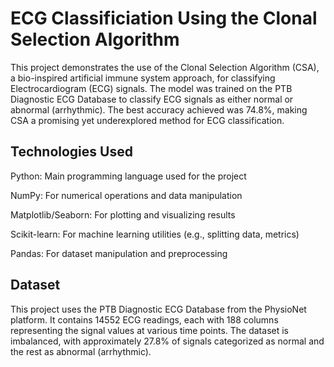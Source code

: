 # ECG Classificiation Using the Clonal Selection Algorithm
This project demonstrates the use of the Clonal Selection Algorithm (CSA), a bio-inspired artificial immune system approach, for classifying Electrocardiogram (ECG) signals. The model was trained on the
PTB Diagnostic ECG Database to classify ECG signals as either normal or abnormal (arrhythmic). The best accuracy achieved was 74.8%, making CSA a promising yet underexplored method for ECG
classification.

## Technologies Used
Python: Main programming language used for the project

NumPy: For numerical operations and data manipulation

Matplotlib/Seaborn: For plotting and visualizing results

Scikit-learn: For machine learning utilities (e.g., splitting data, metrics)

Pandas: For dataset manipulation and preprocessing

## Dataset
This project uses the PTB Diagnostic ECG Database from the PhysioNet platform. It contains 14552 ECG readings, each with 188 columns representing the signal values at various time points. The dataset
is imbalanced, with approximately 27.8% of signals categorized as normal and the rest as abnormal (arrhythmic).

